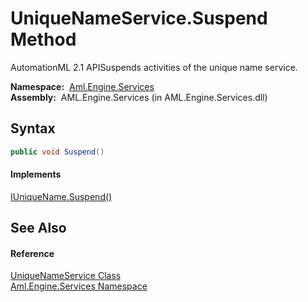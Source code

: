 UniqueNameService.Suspend Method
================================
AutomationML 2.1 APISuspends activities of the unique name service.

  **Namespace:**  [Aml.Engine.Services][1]  
  **Assembly:**  AML.Engine.Services (in AML.Engine.Services.dll)

Syntax
------

```csharp
public void Suspend()
```

#### Implements
[IUniqueName.Suspend()][2]  


See Also
--------

#### Reference
[UniqueNameService Class][3]  
[Aml.Engine.Services Namespace][1]  

[1]: ../README.md
[2]: ../../Aml.Engine.Services.Interfaces/IUniqueName/Suspend.md
[3]: README.md
[4]: https://www.automationml.org
[5]: ../../icons/logoShade.png